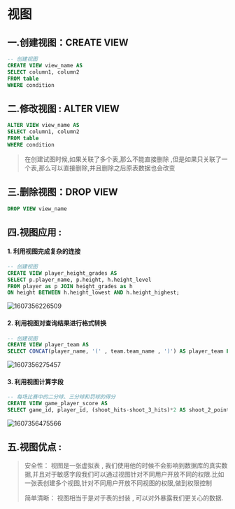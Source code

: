 # 视图

##  一.创建视图：CREATE VIEW 

```sql
-- 创建视图
CREATE VIEW view_name AS
SELECT column1, column2
FROM table
WHERE condition
```

## 二.修改视图 : ALTER VIEW
```sql
ALTER VIEW view_name AS
SELECT column1, column2
FROM table
WHERE condition
```

> 在创建试图时候,如果关联了多个表,那么不能直接删除 ,但是如果只关联了一个表,那么可以直接删除,并且删除之后原表数据也会改变



## 三.删除视图：DROP VIEW

```sql
DROP VIEW view_name
```

## 四.视图应用 : 

#### 1. 利用视图完成复杂的连接
```sql
-- 创建视图
CREATE VIEW player_height_grades AS
SELECT p.player_name, p.height, h.height_level
FROM player as p JOIN height_grades as h
ON height BETWEEN h.height_lowest AND h.height_highest;
```

![1607356226509](../resources/sql/view_1.png)



#### 2. 利用视图对查询结果进行格式转换

```sql
-- 创建视图
CREATE VIEW player_team AS 
SELECT CONCAT(player_name, '(' , team.team_name , ')') AS player_team FROM player JOIN team WHERE player.team_id = team.team_id;
```

![1607356275457](../resources/sql/view_2.png)

#### 3. 利用视图计算字段

```sql
-- 每场比赛中的二分球、三分球和罚球的得分
CREATE VIEW game_player_score AS
SELECT game_id, player_id, (shoot_hits-shoot_3_hits)*2 AS shoot_2_points, shoot_3_hits*3 AS shoot_3_points, shoot_p_hits AS shoot_p_points, score  FROM player_score
```

![1607356475566](../resources/sql/view_3.png)


## 五.视图优点 :
>安全性：
>视图是一张虚拟表 , 我们使用他的时候不会影响到数据库的真实数据,并且对于敏感字段我们可以通过视图针对不同用户开放不同的权限.比如一张表创建多个视图,针对不同用户开放不同视图的权限,做到权限控制
>
>简单清晰：
>视图相当于是对于表的封装 , 可以对外暴露我们更关心的数据.
